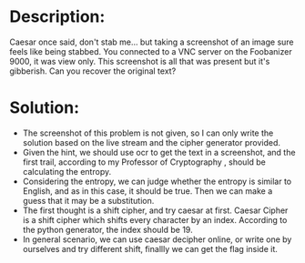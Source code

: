 # Description:
Caesar once said, don't stab me… but taking a screenshot of an image sure feels like being stabbed. You connected to a VNC server on the Foobanizer 9000, it was view only. This screenshot is all that was present but it's gibberish. Can you recover the original text?

# Solution:
- The screenshot of this problem is not given, so I can only write the solution based on the live stream and the cipher generator provided. 
- Given the hint, we should use ocr to get the text in a screenshot, and the first trail, according to my Professor of Cryptography , should be calculating the entropy.
- Considering the entropy, we can judge whether the entropy is similar to English, and as in this case, it should be true. Then we can make a guess that it may be a substitution.
- The first thought is a shift cipher, and try caesar at first. Caesar Cipher is a shift cipher which shifts every character by an index. According to the python generator, the index should be 19.
- In general scenario, we can use caesar decipher online, or write one by ourselves and try different shift, finallly we can get the flag inside it.
